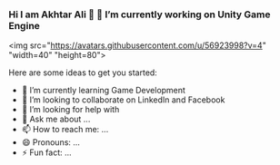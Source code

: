 ### Hi  I am Akhtar Ali 👋    🔭 I’m currently working on Unity Game Engine
<img src="https://avatars.githubusercontent.com/u/56923998?v=4" "width=40" "height=80">


Here are some ideas to get you started:

- 🌱 I’m currently learning Game Development
- 👯 I’m looking to collaborate on LinkedIn and Facebook
- 🤔 I’m looking for help with 
- 💬 Ask me about ...
- 📫 How to reach me: ...
- 😄 Pronouns: ...
- ⚡ Fun fact: ...

